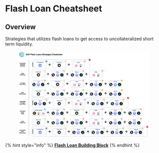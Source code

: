 # Flash Loan Cheatsheet

## Overview

Strategies that utilizes flash loans to get access to uncollateralized short term liquidity.

<figure><img src="../../.gitbook/assets/Cheatsheet - Flash Loan.jpg" alt=""><figcaption></figcaption></figure>

{% hint style="info" %}
[**Flash Loan Building Block**](../../factor-building-blocks/flash-loan/)
{% endhint %}
